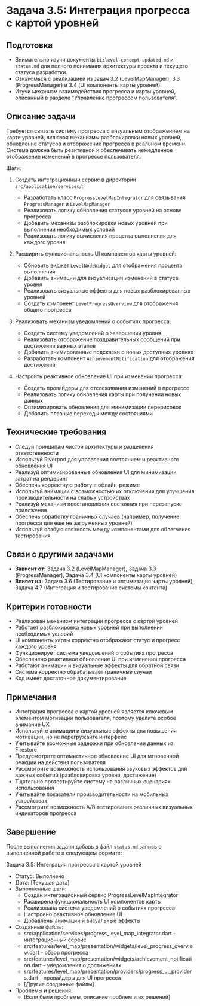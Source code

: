# Задача 3.5: Интеграция прогресса с картой уровней

## Подготовка
- Внимательно изучи документы `bizlevel-concept-updated.md` и `status.md` для полного понимания архитектуры проекта и текущего статуса разработки.
- Ознакомься с реализацией из задач 3.2 (LevelMapManager), 3.3 (ProgressManager) и 3.4 (UI компоненты карты уровней).
- Изучи механизм взаимодействия прогресса и карты уровней, описанный в разделе "Управление прогрессом пользователя".

## Описание задачи
Требуется связать систему прогресса с визуальным отображением на карте уровней, включая механизмы разблокировки новых уровней, обновление статусов и отображение прогресса в реальном времени. Система должна быть реактивной и обеспечивать немедленное отображение изменений в прогрессе пользователя.

Шаги:
1. Создать интеграционный сервис в директории `src/application/services/`:
   - Разработать класс `ProgressLevelMapIntegrator` для связывания `ProgressManager` и `LevelMapManager`
   - Реализовать логику обновления статусов уровней на основе прогресса
   - Добавить механизм разблокировки новых уровней при выполнении необходимых условий
   - Реализовать логику вычисления процента выполнения для каждого уровня

2. Расширить функциональность UI компонентов карты уровней:
   - Обновить виджет `LevelNodeWidget` для отображения процента выполнения
   - Добавить анимации для визуализации изменений в статусе уровня
   - Реализовать визуальные эффекты для новых разблокированных уровней
   - Создать компонент `LevelProgressOverview` для отображения общего прогресса

3. Реализовать механизм уведомлений о событиях прогресса:
   - Создать систему уведомлений о завершении уровня
   - Реализовать отображение поздравительных сообщений при достижении важных этапов
   - Добавить анимированные подсказки о новых доступных уровнях
   - Разработать компонент `AchievementNotification` для отображения достижений

4. Настроить реактивное обновление UI при изменении прогресса:
   - Создать провайдеры для отслеживания изменений в прогрессе
   - Реализовать логику обновления карты при получении новых данных
   - Оптимизировать обновления для минимизации перерисовок
   - Добавить плавные переходы между состояниями

## Технические требования
- Следуй принципам чистой архитектуры и разделения ответственности
- Используй Riverpod для управления состоянием и реактивного обновления UI
- Реализуй оптимизированные обновления UI для минимизации затрат на рендеринг
- Обеспечь корректную работу в офлайн-режиме
- Используй анимации с возможностью их отключения для улучшения производительности на слабых устройствах
- Реализуй механизм восстановления состояния при перезапуске приложения
- Обеспечь обработку граничных случаев (например, получение прогресса для еще не загруженных уровней)
- Используй слабую связность между компонентами для облегчения тестирования

## Связи с другими задачами
- **Зависит от:** Задача 3.2 (LevelMapManager), Задача 3.3 (ProgressManager), Задача 3.4 (UI компоненты карты уровней)
- **Влияет на:** Задача 3.6 (Тестирование и оптимизация карты уровней), Задача 4.7 (Интеграция и тестирование системы контента)

## Критерии готовности
- Реализован механизм интеграции прогресса с картой уровней
- Работает разблокировка новых уровней при выполнении необходимых условий
- UI компоненты карты корректно отображают статус и прогресс каждого уровня
- Функционирует система уведомлений о событиях прогресса
- Обеспечено реактивное обновление UI при изменении прогресса
- Работают анимации и визуальные эффекты для обратной связи
- Система корректно обрабатывает граничные случаи
- Код имеет достаточное документирование

## Примечания
- Интеграция прогресса с картой уровней является ключевым элементом мотивации пользователя, поэтому уделите особое внимание UX
- Используйте анимации и визуальные эффекты для повышения мотивации, но не перегружайте интерфейс
- Учитывайте возможные задержки при обновлении данных из Firestore
- Предусмотрите оптимистичное обновление UI для мгновенной реакции на действия пользователя
- Рассмотрите возможность использования звуковых эффектов для важных событий (разблокировка уровня, достижение)
- Тщательно протестируйте систему на различных сценариях использования
- Учитывайте показатели производительности на мобильных устройствах
- Рассмотрите возможность A/B тестирования различных визуальных индикаторов прогресса

## Завершение
После выполнения задачи добавь в файл `status.md` запись о выполненной работе в следующем формате:

Задача 3.5: Интеграция прогресса с картой уровней
* Статус: Выполнено
* Дата: [Текущая дата]
* Выполненные шаги:
    * Создан интеграционный сервис ProgressLevelMapIntegrator
    * Расширена функциональность UI компонентов карты
    * Реализована система уведомлений о событиях прогресса
    * Настроено реактивное обновление UI
    * Добавлены анимации и визуальные эффекты
* Созданные файлы:
    * src/application/services/progress_level_map_integrator.dart - интеграционный сервис
    * src/features/level_map/presentation/widgets/level_progress_overview.dart - обзор прогресса
    * src/features/level_map/presentation/widgets/achievement_notification.dart - уведомления о достижениях
    * src/features/level_map/presentation/providers/progress_ui_providers.dart - провайдеры для UI прогресса
    * [Другие созданные файлы]
* Проблемы и решения:
    * [Если были проблемы, описание проблем и их решений]